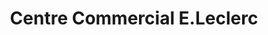 ---
title: "Centre Commercial E.Leclerc"
url: /haguenau/centre-commercial-e-leclerc/
shop: supermarché
---